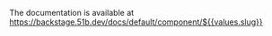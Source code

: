 The documentation is available at <https://backstage.51b.dev/docs/default/component/${{values.slug}}>
